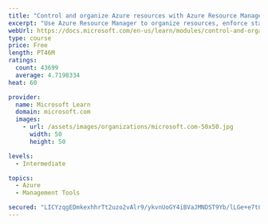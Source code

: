 ```yaml
---
title: "Control and organize Azure resources with Azure Resource Manager"
excerpt: "Use Azure Resource Manager to organize resources, enforce standards, and protect critical assets from deletion."
webUrl: https://docs.microsoft.com/en-us/learn/modules/control-and-organize-with-azure-resource-manager/
type: course
price: Free
length: PT46M
ratings:
  count: 43699
  average: 4.7198334
heat: 60

provider:
  name: Microsoft Learn
  domain: microsoft.com
  images:
    - url: /assets/images/organizations/microsoft.com-50x50.jpg
      width: 50
      height: 50

levels:
  - Intermediate

topics:
  - Azure
  - Management Tools

secured: "LICYzqgEDmkexhhrTt2uzo2vAlr9/ykvnUoGY4iBVaJMNDST9Yb/lLGe+e7t8hsRxCwOCzNvca6pT8sa0Ap6IlPLm3s+p6FuK+Z5dUuJqNZRCozjrJ3PeqvFwVt3VLevjWNP1ZLLOp6YGq6zwJUvzA67KEB0z8Lz3l6RZfcMtxFX+nqx8xGdkN4SLHPYPxt4MuBwIPkurmuDL+/sGIyh8w4IRI1IFvrFiFKy+2tbjmcUvA0fRvBpgnHpWh7u2QjJv5s/paaJoHVcNoDNoTYO8unsQVY+nh89GgEHl75vadxWpw69FYxLepTBZyd9w04MbOSTAI2f25z5FLn1plhhTX4kMWMlynKnp4SBxeIKpN4kTn2OLGzZx10cIrOd21fv0qMMXnOty7oqXzffJmgNabAs9R/Ya3e7gCV/SJC3Rfa3WoJSbDRKiHH1zp38lyOU;+4O9pmzgd1iugC3NiJNvcw=="
---
```


